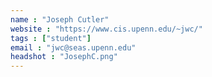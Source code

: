 ```yaml
---
name : "Joseph Cutler"
website : "https://www.cis.upenn.edu/~jwc/"
tags : ["student"]
email : "jwc@seas.upenn.edu"
headshot : "JosephC.png"
---
```

